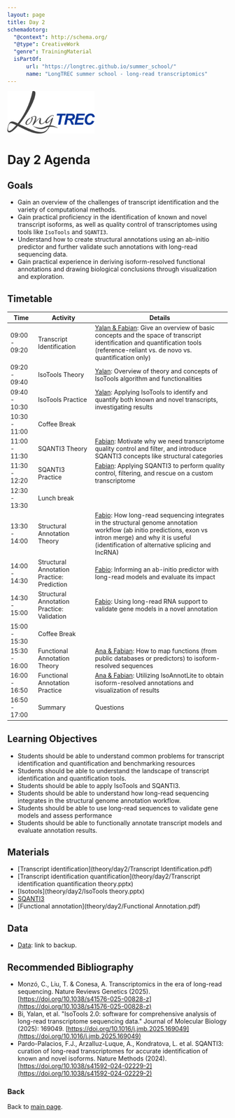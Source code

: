 ```yaml
---
layout: page
title: Day 2
schemadotorg:
  "@context": http://schema.org/
  "@type": CreativeWork
  "genre": TrainingMaterial
  isPartOf:
      url: "https://longtrec.github.io/summer_school/"
      name: "LongTREC summer school - long-read transcriptomics"
---
```


<img src="../assets/logos/LongTREC_logo_FINAL.png" width="200" />

# Day 2 Agenda

## Goals
* Gain an overview of the challenges of transcript identification and the variety of computational methods.
* Gain practical proficiency in the identification of known and novel transcript isoforms, as well as quality control of transcriptomes using tools like `IsoTools` and `SQANTI3`.
* Understand how to create structural annotations using an ab-initio predictor and further validate such annotations with long-read sequencing data.
* Gain practical experience in deriving isoform-resolved functional annotations and drawing biological conclusions through visualization and exploration.

## Timetable

| Time          | Activity                | Details                                                                                                                                       |
| --------------------- | --------------------------------- | ----------------------------------------------------------------------------------------------------------------------------------------------------------------- |
| 09:00 - 09:20 | Transcript Identification         | <u>Yalan & Fabian</u>: Give an overview of basic concepts and the space of transcript identification and quantification tools (reference-reliant vs. de novo vs. quantification only)                                                                                                     |
| 09:20 - 09:40 | IsoTools Theory                   | <u>Yalan</u>: Overview of theory and concepts of IsoTools algorithm and functionalities                                                                                                                |
| 09:40 - 10:30 | IsoTools Practice                 | <u>Yalan</u>: Applying IsoTools to identify and quantify both known and novel transcripts, investigating results                                                                                           |
| 10:30 - 11:00 | Coffee Break                      |                                                                                                                                                                   |
| 11:00 - 11:30 | SQANTI3 Theory                    | <u>Fabian</u>: Motivate why we need transcriptome quality control and filter, and introduce SQANTI3 concepts like structural categories                                                                                           |
| 11:30 - 12:20 | SQANTI3 Practice                  | <u>Fabian</u>: Applying SQANTI3 to perform quality control, filtering, and rescue on a custom transcriptome                                                                      |
| 12:30 - 13:30 | Lunch break                       |                                                                                                                                                                   |
| 13:30 - 14:00 | Structural Annotation Theory      | <u>Fabio</u>: How long-read sequencing integrates in the structural genome annotation workflow (ab initio predictions, exon vs intron merge) and why it is useful (identification of alternative splicing and lncRNA) |
| 14:00 - 14:30 | Structural Annotation Practice: Prediction | <u>Fabio</u>: Informing an ab-initio predictor with long-read models and evaluate its impact                                                                                                        |
| 14:30 - 15:00 | Structural Annotation Practice: Validation | <u>Fabio</u>: Using long-read RNA support to validate gene models in a novel annotation                                                                                                                     |
| 15:00 - 15:30 | Coffee Break                      |                                                                                                                                                                   |
| 15:30 - 16:00 | Functional Annotation Theory      | <u>Ana & Fabian</u>: How to map functions (from public databases or predictors) to isoform-resolved sequences        |
| 16:00 - 16:50 | Functional Annotation Practice    | <u>Ana & Fabian</u>: Utilizing IsoAnnotLite to obtain isoform-resolved annotations and visualization of results |
| 16:50 - 17:00 | Summary                           | Questions                                                                                                                                                         |

## Learning Objectives
* Students should be able to understand common problems for transcript identification and quantification and benchmarking resources
* Students should be able to understand the landscape of transcript identification and quantification tools.
* Students should be able to apply IsoTools and SQANTI3.
* Students should be able to understand how long-read sequencing integrates in the structural genome annotation workflow.
* Students should be able to use long-read sequences to validate gene models and assess performance
* Students should be able to functionally annotate transcript models and evaluate annotation results.

## Materials
* [Transcript identification](theory/day2/Transcript Identification.pdf)
* [Transcript identification quantification](theory/day2/Transcript identification quantification theory.pptx)
* [Isotools](theory/day2/IsoTools theory.pptx)
* [SQANTI3](theory/day2/SQANTI3.pdf)
* [Functional annotation](theory/day2/Functional Annotation.pdf)

## Data
* [Data](https://github.com/longTREC/summer_school_data_backup/day2/data): link to backup.

## Recommended Bibliography
* Monzó, C., Liu, T. & Conesa, A. Transcriptomics in the era of long-read sequencing. Nature Reviews Genetics (2025). [https://doi.org/10.1038/s41576-025-00828-z](https://doi.org/10.1038/s41576-025-00828-z)
* Bi, Yalan, et al. "IsoTools 2.0: software for comprehensive analysis of long-read transcriptome sequencing data." Journal of Molecular Biology (2025): 169049. [https://doi.org/10.1016/j.jmb.2025.169049](https://doi.org/10.1016/j.jmb.2025.169049)
* Pardo-Palacios, F.J., Arzalluz-Luque, A., Kondratova, L. et al. SQANTI3: curation of long-read transcriptomes for accurate identification of known and novel isoforms. Nature Methods (2024). [https://doi.org/10.1038/s41592-024-02229-2](https://doi.org/10.1038/s41592-024-02229-2)

### Back

Back to [main page](../index.md).
